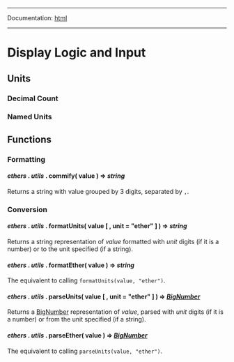 -----

Documentation: [html](https://docs-beta.ethers.io/)

-----

Display Logic and Input
=======================

Units
-----

### Decimal Count

### Named Units





Functions
---------

### Formatting

#### *ethers* . *utils* . **commify**( value ) => *string*

Returns a string with value grouped by 3 digits, separated by `,`.


### Conversion

#### *ethers* . *utils* . **formatUnits**( value [ , unit = "ether" ] ) => *string*

Returns a string representation of *value* formatted with *unit* digits (if it is a number) or to the unit specified (if a string).


#### *ethers* . *utils* . **formatEther**( value ) => *string*

The equivalent to calling `formatUnits(value, "ether")`.


#### *ethers* . *utils* . **parseUnits**( value [ , unit = "ether" ] ) => *[BigNumber](/api/utils/bignumber/)*

Returns a [BigNumber](/api/utils/bignumber/) representation of *value*, parsed with *unit* digits (if it is a number) or from the unit specified (if a string).


#### *ethers* . *utils* . **parseEther**( value ) => *[BigNumber](/api/utils/bignumber/)*

The equivalent to calling `parseUnits(value, "ether")`.


